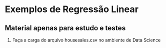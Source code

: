 # Exemplos de Regressão Linear
## Material apenas para estudo e testes

1. Faça a carga do arquivo housesales.csv no ambiente de Data Science
